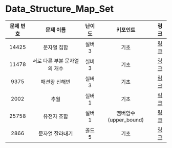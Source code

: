 # Data_Structure_Map_Set



|문제 번호|문제 이름|난이도|키포인트|링크|
|:---:|:---:|:---:|:---:|:---:|
|14425|문자열 집합|실버3|기초|[링크](https://github.com/Ian0121/baekjoon/blob/main/solution/Data_Structure_Map_Set/14425.cpp)|
|11478|서로 다른 부분 문자열의 개수|실버3|기초|[링크](https://github.com/Ian0121/baekjoon/blob/main/solution/Data_Structure_Map_Set/11478.cpp)|
|9375|패션왕 신해빈|실버3|기초|[링크](https://github.com/Ian0121/baekjoon/blob/main/solution/Data_Structure_Map_Set/9375.cpp)|
|2002|추월|실버1|기초|[링크](https://github.com/Ian0121/baekjoon/blob/main/solution/Data_Structure_Map_Set/2002.cpp)|
|25758|유전자 조합|실버1|멤버함수(upper_bound)|[링크](https://github.com/Ian0121/baekjoon/blob/main/solution/Data_Structure_Map_Set/25758.cpp)|
|2866|문자열 잘라내기|골드5|기초|[링크](https://github.com/Ian0121/baekjoon/blob/main/solution/Data_Structure_Map_Set/2866.cpp)|

